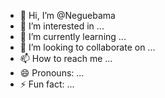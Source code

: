 - 👋 Hi, I’m @Neguebama
- 👀 I’m interested in ...
- 🌱 I’m currently learning ...
- 💞️ I’m looking to collaborate on ...
- 📫 How to reach me ...
- 😄 Pronouns: ...
- ⚡ Fun fact: ...

<!---
Neguebama/Neguebama is a ✨ special ✨ repository because its `README.md` (this file) appears on your GitHub profile.
You can click the Preview link to take a look at your changes.
--->
